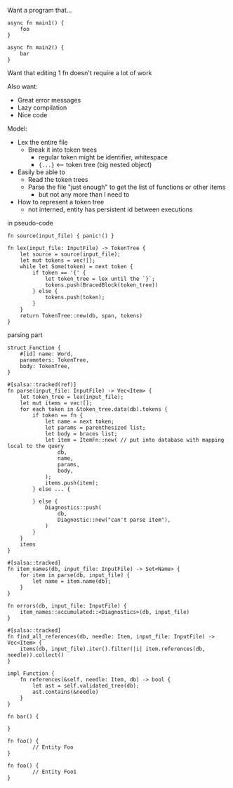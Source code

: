 Want a program that...

```
async fn main1() {
    foo
}

async fn main2() {
    bar
}
```

Want that editing 1 fn doesn't require a lot of work

Also want:

- Great error messages
- Lazy compilation
- Nice code

Model:

- Lex the entire file
  - Break it into token trees
    - regular token might be identifier, whitespace
    - `{...}` <-- token tree (big nested object)
- Easily be able to
  - Read the token trees
  - Parse the file "just enough" to get the list of functions or other items
    - but not any more than I need to
- How to represent a token tree
  - not interned, entity has persistent id between executions

in pseudo-code

```
fn source(input_file) { panic!() }

fn lex(input_file: InputFile) -> TokenTree {
    let source = source(input_file);
    let mut tokens = vec![];
    while let Some(token) = next token {
        if token == '{' {
            let token_tree = lex until the `}`;
            tokens.push(BracedBlock(token_tree))
        } else {
            tokens.push(token);
        }
    }
    return TokenTree::new(db, span, tokens)
}
```

parsing part

```
struct Function {
    #[id] name: Word,
    parameters: TokenTree,
    body: TokenTree,
}

#[salsa::tracked(ref)]
fn parse(input_file: InputFile) -> Vec<Item> {
    let token_tree = lex(input_file);
    let mut items = vec![];
    for each token in &token_tree.data(db).tokens {
        if token == fn {
            let name = next token;
            let params = parenthesized list;
            let body = braces list;
            let item = ItemFn::new( // put into database with mapping local to the query
                db,
                name,
                params,
                body,
            );
            items.push(item);
        } else ... {

        } else {
            Diagnostics::push(
                db,
                Diagnostic::new("can't parse item"),
            )
        }
    }
    items
}
```

```
#[salsa::tracked]
fn item_names(db, input_file: InputFile) -> Set<Name> {
    for item in parse(db, input_file) {
        let name = item.name(db);
    }
}
```

```
fn errors(db, input_file: InputFile) {
    item_names::accumulated::<Diagnostics>(db, input_file)
}
```

```
#[salsa::tracked]
fn find_all_references(db, needle: Item, input_file: InputFile) -> Vec<Item> {
    items(db, input_file).iter().filter(|i| item.references(db, needle)).collect()
}

impl Function {
    fn references(&self, needle: Item, db) -> bool {
        let ast = self.validated_tree(db);
        ast.contains(&needle)
    }
}
```

```
fn bar() {

}

fn foo() {
        // Entity Foo
}

fn foo() {
        // Entity Foo1
}
```
